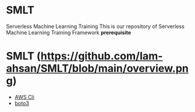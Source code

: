 # SMLT
Serverless Machine Learning Training
This is our repository of Serverless Machine Learning Training Framework
**prerequisite**
# SMLT (https://github.com/Iam-ahsan/SMLT/blob/main/overview.png)
- [AWS  Cli](https://aws.amazon.com/cli/)
- [boto3](https://boto3.amazonaws.com/v1/documentation/api/latest/index.html)
